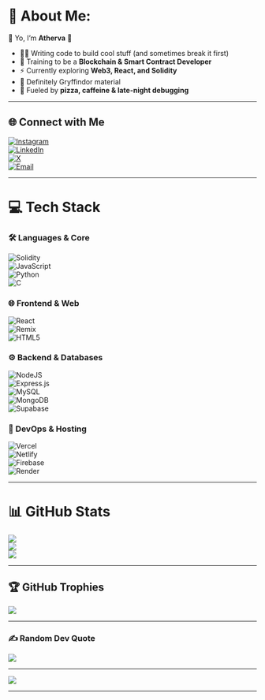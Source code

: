 # 💫 About Me:
👋 Yo, I’m **Atherva** 🦇  

- 🧑‍💻 Writing code to build cool stuff (and sometimes break it first)  
- 🔗 Training to be a **Blockchain & Smart Contract Developer**  
- ⚡ Currently exploring **Web3, React, and Solidity**  
- 🦁 Definitely Gryffindor material  
- 🍕 Fueled by **pizza, caffeine & late-night debugging**  

---

## 🌐 Connect with Me
[![Instagram](https://img.shields.io/badge/Instagram-%23E4405F.svg?style=for-the-badge&logo=Instagram&logoColor=white)](https://www.instagram.com/atherva_innit/)  
[![LinkedIn](https://img.shields.io/badge/LinkedIn-%230077B5.svg?style=for-the-badge&logo=linkedin&logoColor=white)](https://www.linkedin.com/in/atherva-salunke-5ba508299/)  
[![X](https://img.shields.io/badge/Twitter-black.svg?style=for-the-badge&logo=X&logoColor=white)](https://x.com/ATsTweeting)  
[![Email](https://img.shields.io/badge/Email-D14836?style=for-the-badge&logo=gmail&logoColor=white)](mailto:athervasalunke1805@gmail.com)  

---

# 💻 Tech Stack
### 🛠 Languages & Core
![Solidity](https://img.shields.io/badge/Solidity-%23363636.svg?style=for-the-badge&logo=solidity&logoColor=white)  
![JavaScript](https://img.shields.io/badge/javascript-%23323330.svg?style=for-the-badge&logo=javascript&logoColor=%23F7DF1E)  
![Python](https://img.shields.io/badge/python-3670A0?style=for-the-badge&logo=python&logoColor=ffdd54)  
![C](https://img.shields.io/badge/c-%2300599C.svg?style=for-the-badge&logo=c&logoColor=white)  

### 🌐 Frontend & Web
![React](https://img.shields.io/badge/react-%2320232a.svg?style=for-the-badge&logo=react&logoColor=%2361DAFB)  
![Remix](https://img.shields.io/badge/remix-%23000.svg?style=for-the-badge&logo=remix&logoColor=white)  
![HTML5](https://img.shields.io/badge/html5-%23E34F26.svg?style=for-the-badge&logo=html5&logoColor=white)  

### ⚙️ Backend & Databases
![NodeJS](https://img.shields.io/badge/node.js-6DA55F?style=for-the-badge&logo=node.js&logoColor=white)  
![Express.js](https://img.shields.io/badge/express.js-%23404d59.svg?style=for-the-badge&logo=express&logoColor=%2361DAFB)  
![MySQL](https://img.shields.io/badge/mysql-4479A1.svg?style=for-the-badge&logo=mysql&logoColor=white)  
![MongoDB](https://img.shields.io/badge/MongoDB-%234ea94b.svg?style=for-the-badge&logo=mongodb&logoColor=white)  
![Supabase](https://img.shields.io/badge/Supabase-3ECF8E?style=for-the-badge&logo=supabase&logoColor=white)  

### 🚀 DevOps & Hosting
![Vercel](https://img.shields.io/badge/vercel-%23000000.svg?style=for-the-badge&logo=vercel&logoColor=white)  
![Netlify](https://img.shields.io/badge/netlify-%23000000.svg?style=for-the-badge&logo=netlify&logoColor=#00C7B7)  
![Firebase](https://img.shields.io/badge/firebase-%23039BE5.svg?style=for-the-badge&logo=firebase)  
![Render](https://img.shields.io/badge/Render-%46E3B7.svg?style=for-the-badge&logo=render&logoColor=white)  

---

# 📊 GitHub Stats
![](https://github-readme-stats.vercel.app/api?username=AtWritesProg&theme=shadow_green&hide_border=false&include_all_commits=false&count_private=false)<br/>
![](https://nirzak-streak-stats.vercel.app/?user=AtWritesProg&theme=shadow_green&hide_border=false)<br/>
![](https://github-readme-stats.vercel.app/api/top-langs/?username=AtWritesProg&theme=shadow_green&hide_border=false&include_all_commits=false&count_private=false&layout=compact)

---

## 🏆 GitHub Trophies
![](https://github-profile-trophy.vercel.app/?username=AtWritesProg&theme=monokai&no-frame=false&no-bg=true&margin-w=4)

---

### ✍️ Random Dev Quote
![](https://quotes-github-readme.vercel.app/api?type=horizontal&theme=radical)

---

[![](https://visitcount.itsvg.in/api?id=AtWritesProg&icon=0&color=0)](https://visitcount.itsvg.in)

---
